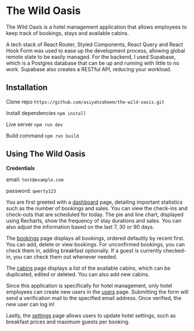 # The Wild Oasis

The Wild Oasis is a hotel management application that allows employees to keep track of bookings, stays and available cabins. 

A tech stack of React Router, Styled Components, React Query and React Hook Form was used to ease up the development process, allowing global remote state to be easily managed. For the backend, I used Supabase, which is a Postgres database that can be up and running with little to no work. Supabase also creates a RESTful API, reducing your workload.

## Installation

Clone repo
`https://github.com/asiyahzaheem/the-wild-oasis.git
`

Install dependencies
`npm install`

Live server
`npm run dev`

Build command
`npm run build`

## Using The Wild Oasis

**Credentials**

email: `test@example.com`

password: `qwerty123`

You are first greeted with a [dashboard](https://the-wild-oasis-asiyah.vercel.app/dashboard) page, detailing important statistics such as the number of bookings and sales. You can view the check-ins and check-outs that are scheduled for today. The pie and line chart, displayed using Recharts, show the frequency of stay durations and sales. You can also adjust the information based on the last 7, 30 or 90 days. 

The [bookings](https://the-wild-oasis-asiyah.vercel.app/bookings) page displays all bookings, ordered defaultly by recent first. You can add, delete or view bookings. For unconfirmed bookings, you can check them in, adding breakfast optionally. If a guest is currently checked-in, you can check them out whenever needed.

The [cabins](https://the-wild-oasis-asiyah.vercel.app/cabins) page displays a list of the available cabins, which can be duplicated, edited or deleted. You can also add new cabins. 

Since this application is specifically for hotel management, only hotel employees can create new users in the [users](https://the-wild-oasis-asiyah.vercel.app/users) page. Submitting the form will send a verification mail to the specified email address. Once verified, the new user can log in!

Lastly, the [settings](https://the-wild-oasis-asiyah.vercel.app/settings) page allows users to update hotel settings, such as breakfast prices and maximum guests per booking. 

